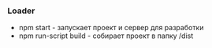 ### Loader
* npm start - запускает проект и сервер для разработки
* npm run-script build - собирает проект в папку /dist